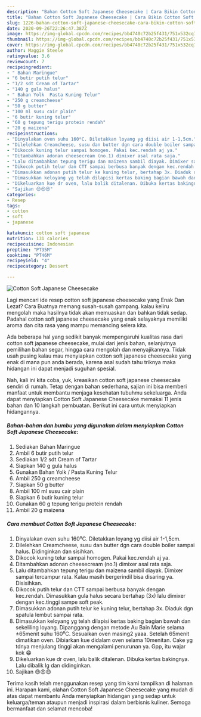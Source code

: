 ```yaml
---
description: "Bahan Cotton Soft Japanese Cheesecake | Cara Bikin Cotton Soft Japanese Cheesecake Yang Lezat"
title: "Bahan Cotton Soft Japanese Cheesecake | Cara Bikin Cotton Soft Japanese Cheesecake Yang Lezat"
slug: 1226-bahan-cotton-soft-japanese-cheesecake-cara-bikin-cotton-soft-japanese-cheesecake-yang-lezat
date: 2020-09-26T22:26:47.387Z
image: https://img-global.cpcdn.com/recipes/bb4740c72b25f431/751x532cq70/cotton-soft-japanese-cheesecake-foto-resep-utama.jpg
thumbnail: https://img-global.cpcdn.com/recipes/bb4740c72b25f431/751x532cq70/cotton-soft-japanese-cheesecake-foto-resep-utama.jpg
cover: https://img-global.cpcdn.com/recipes/bb4740c72b25f431/751x532cq70/cotton-soft-japanese-cheesecake-foto-resep-utama.jpg
author: Maggie Steele
ratingvalue: 3.6
reviewcount: 7
recipeingredient:
- " Bahan Maringue"
- "6 butir putih telur"
- "1/2 sdt Cream of Tartar"
- "140 g gula halus"
- " Bahan Yolk  Pasta Kuning Telur"
- "250 g creamcheese"
- "50 g butter"
- "100 ml susu cair plain"
- "6 butir kuning telur"
- "60 g tepung terigu protein rendah"
- "20 g maizena"
recipeinstructions:
- "Dinyalakan oven suhu 160⁰C. Diletakkan loyang yg diisi air 1-1,5cm."
- "Dilelehkan Creamcheese, susu dan butter dgn cara double boiler sampai halus. Didinginkan dan sisihkan."
- "Dikocok kuning telur sampai homogen. Pakai kec.rendah aj ya."
- "Ditambahkan adonan cheesecream (no.1) dimixer asal rata saja."
- "Lalu ditambahkan tepung terigu dan maizena sambil diayak. Dimixer sampai tercampur rata. Kalau masih bergerindil bisa disaring ya. Disisihkan."
- "Dikocok putih telur dan CTT sampai berbusa banyak dengan kec.rendah. Dimasukkan gula halus secara bertahap (3x) lalu dimixer dengan kec.tinggi sampe soft peak."
- "Dimasukkan adonan putih telur ke kuning telur, bertahap 3x. Diaduk dgn spatula lembut sampai rata."
- "Dimasukkan keloyang yg telah dilapisi kertas baking bagian bawah dan sekeliling loyang. Dipanggang dengan metode Au Bain Marie selama ±65menit suhu 160⁰C. Sesuaikan oven masing2 yaaa. Setelah 65menit dimatikan oven. Dibiarkan kue didalam oven selama 10menitan. Cake yg tdnya menjulang tinggi akan mengalami penurunan ya. Gpp, itu wajar kok 😁"
- "Dikeluarkan kue dr oven, lalu balik ditalenan. Dibuka kertas bakingnya. Lalu dibalik lg dan didinginkan."
- "Sajikan 😍😍😍"
categories:
- Resep
tags:
- cotton
- soft
- japanese

katakunci: cotton soft japanese 
nutrition: 131 calories
recipecuisine: Indonesian
preptime: "PT35M"
cooktime: "PT46M"
recipeyield: "4"
recipecategory: Dessert

---
```



![Cotton Soft Japanese Cheesecake](https://img-global.cpcdn.com/recipes/bb4740c72b25f431/751x532cq70/cotton-soft-japanese-cheesecake-foto-resep-utama.jpg)

Lagi mencari ide resep cotton soft japanese cheesecake yang Enak Dan Lezat? Cara Buatnya memang susah-susah gampang. kalau keliru mengolah maka hasilnya tidak akan memuaskan dan bahkan tidak sedap. Padahal cotton soft japanese cheesecake yang enak selayaknya memiliki aroma dan cita rasa yang mampu memancing selera kita.

Ada beberapa hal yang sedikit banyak mempengaruhi kualitas rasa dari cotton soft japanese cheesecake, mulai dari jenis bahan, selanjutnya pemilihan bahan segar, hingga cara mengolah dan menyajikannya. Tidak usah pusing kalau mau menyiapkan cotton soft japanese cheesecake yang enak di mana pun anda berada, karena asal sudah tahu triknya maka hidangan ini dapat menjadi suguhan spesial.




Nah, kali ini kita coba, yuk, kreasikan cotton soft japanese cheesecake sendiri di rumah. Tetap dengan bahan sederhana, sajian ini bisa memberi manfaat untuk membantu menjaga kesehatan tubuhmu sekeluarga. Anda dapat menyiapkan Cotton Soft Japanese Cheesecake memakai 11 jenis bahan dan 10 langkah pembuatan. Berikut ini cara untuk menyiapkan hidangannya.

<!--inarticleads1-->

##### Bahan-bahan dan bumbu yang digunakan dalam menyiapkan Cotton Soft Japanese Cheesecake:

1. Sediakan  Bahan Maringue
1. Ambil 6 butir putih telur
1. Sediakan 1/2 sdt Cream of Tartar
1. Siapkan 140 g gula halus
1. Gunakan  Bahan Yolk / Pasta Kuning Telur
1. Ambil 250 g creamcheese
1. Siapkan 50 g butter
1. Ambil 100 ml susu cair plain
1. Siapkan 6 butir kuning telur
1. Gunakan 60 g tepung terigu protein rendah
1. Ambil 20 g maizena




<!--inarticleads2-->

##### Cara membuat Cotton Soft Japanese Cheesecake:

1. Dinyalakan oven suhu 160⁰C. Diletakkan loyang yg diisi air 1-1,5cm.
1. Dilelehkan Creamcheese, susu dan butter dgn cara double boiler sampai halus. Didinginkan dan sisihkan.
1. Dikocok kuning telur sampai homogen. Pakai kec.rendah aj ya.
1. Ditambahkan adonan cheesecream (no.1) dimixer asal rata saja.
1. Lalu ditambahkan tepung terigu dan maizena sambil diayak. Dimixer sampai tercampur rata. Kalau masih bergerindil bisa disaring ya. Disisihkan.
1. Dikocok putih telur dan CTT sampai berbusa banyak dengan kec.rendah. Dimasukkan gula halus secara bertahap (3x) lalu dimixer dengan kec.tinggi sampe soft peak.
1. Dimasukkan adonan putih telur ke kuning telur, bertahap 3x. Diaduk dgn spatula lembut sampai rata.
1. Dimasukkan keloyang yg telah dilapisi kertas baking bagian bawah dan sekeliling loyang. Dipanggang dengan metode Au Bain Marie selama ±65menit suhu 160⁰C. Sesuaikan oven masing2 yaaa. Setelah 65menit dimatikan oven. Dibiarkan kue didalam oven selama 10menitan. Cake yg tdnya menjulang tinggi akan mengalami penurunan ya. Gpp, itu wajar kok 😁
1. Dikeluarkan kue dr oven, lalu balik ditalenan. Dibuka kertas bakingnya. Lalu dibalik lg dan didinginkan.
1. Sajikan 😍😍😍




Terima kasih telah menggunakan resep yang tim kami tampilkan di halaman ini. Harapan kami, olahan Cotton Soft Japanese Cheesecake yang mudah di atas dapat membantu Anda menyiapkan hidangan yang sedap untuk keluarga/teman ataupun menjadi inspirasi dalam berbisnis kuliner. Semoga bermanfaat dan selamat mencoba!
